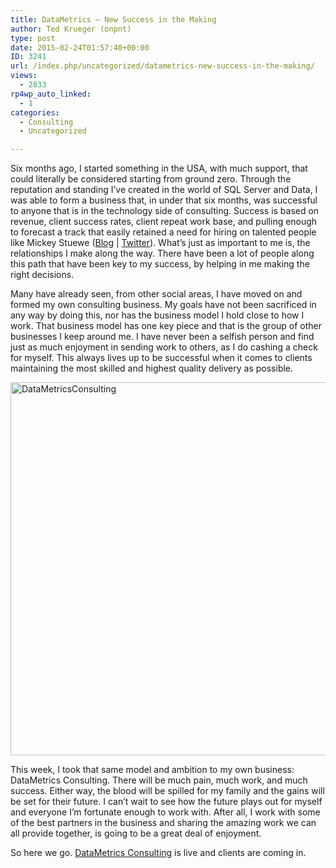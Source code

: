 ```yaml
---
title: DataMetrics – New Success in the Making
author: Ted Krueger (onpnt)
type: post
date: 2015-02-24T01:57:40+00:00
ID: 3241
url: /index.php/uncategorized/datametrics-new-success-in-the-making/
views:
  - 2833
rp4wp_auto_linked:
  - 1
categories:
  - Consulting
  - Uncategorized

---
```

Six months ago, I started something in the USA, with much support, that could literally be considered starting from ground zero. Through the reputation and standing I&#8217;ve created in the world of SQL Server and Data, I was able to form a business that, in under that six months, was successful to anyone that is in the technology side of consulting. Success is based on revenue, client success rates, client repeat work base, and pulling enough to forecast a track that easily retained a need for hiring on talented people like Mickey Stuewe (<a href="http://mickeystuewe.com/" target="_blank">Blog</a> | <a href="https://twitter.com/SQLMickey" target="_blank">Twitter</a>). What’s just as important to me is, the relationships I make along the way. There have been a lot of people along this path that have been key to my success, by helping in me making the right decisions.

Many have already seen, from other social areas, I have moved on and formed my own consulting business. My goals have not been sacrificed in any way by doing this, nor has the business model I hold close to how I work. That business model has one key piece and that is the group of other businesses I keep around me. I have never been a selfish person and find just as much enjoyment in sending work to others, as I do cashing a check for myself. This always lives up to be successful when it comes to clients maintaining the most skilled and highest quality delivery as possible.

<a href="http://www.datametricsconsulting.com" target="_blank"><img class="aligncenter  wp-image-3242" src="/wp-content/uploads/2015/02/rundmc.jpg" alt="DataMetricsConsulting" width="626" height="597" srcset="/wp-content/uploads/2015/02/rundmc.jpg 302w, /wp-content/uploads/2015/02/rundmc-300x286.jpg 300w" sizes="(max-width: 626px) 100vw, 626px" /></a>

This week, I took that same model and ambition to my own business: DataMetrics Consulting. There will be much pain, much work, and much success. Either way, the blood will be spilled for my family and the gains will be set for their future. I can’t wait to see how the future plays out for myself and everyone I’m fortunate enough to work with. After all, I work with some of the best partners in the business and sharing the amazing work we can all provide together, is going to be a great deal of enjoyment.

So here we go. <a href="http://www.datametricsconsulting.com/" target="_blank">DataMetrics Consulting</a> is live and clients are coming in.